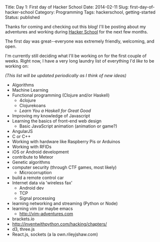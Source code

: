 Title: Day 1: First day of Hacker School
Date: 2014-02-11
Slug: first-day-of-hacker-school
Category: Programming
Tags: hackerschool, getting-started
Status: published

Thanks for coming and checking out this blog!   I'll be posting about my adventures and working during [Hacker School](http://www.hackerschool.com) for the next few months.

The first day was great--everyone was extremely friendly, welcoming, and open.

I'm currently still deciding what I'll be working on for the first couple of weeks.  Right now, I have a very long laundry list of everything I'd *like* to be working on:

*(This list will be updated periodically as I think of new ideas)*

+ Algorithms
+ Machine Learning
+ Functional programming (Clojure and/or Haskell)
    + 4clojure
    + Clojurekoans
    + *Learn You a Haskell for Great Good*
+ Improving my knowledge of Javascript
+ Learning the basics of front-end web design
   + Basic JavaScript animation (animation or game?)
+ AngularJS
+ C or C++
+ Working with hardware like Raspberry Pis or Arduinos
+ Working with RFIDs
+ iOS or Android development
  <!-- + Moto X
  + Justin has spare iPhone 4 -->
+ contribute to Meteor
+ Genetic algorithms
+ computer security (through CTF games, most likely)
   + Microcorruption
+ build a remote control car
+ Internet data via 'wireless fax'
   + Android dev
   + TCP
   + Signal processing <!-- see Zulip on python/signal processing -->
+ learning networking and streaming (Python or Node)
+ learning vim (or maybe emacs
  + http://vim-adventures.com
+ brackets.io
+ http://inventwithpython.com/hacking/chapters/
+ d3, three.js
+ React.js, sockets (a la own.rileyjshaw.com)
